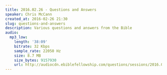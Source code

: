 ```yaml
---
title: 2016.02.26 - Questions and Answers
speaker: Chris McCann
created_at: 2016-02-26 21:30
slug: questions-and-answers
description: Various questions and answers from the Bible
audio:
  mp3_low:
    length: '38:09'
    bitrate: 32 Kbps
    sample_rate: 22050 Hz
    size: 8.7 MB
    size_bytes: 9157930
    url: http://audiocdn.ebiblefellowship.com/questions/sessions/2016.02.26_McCann_-_Questions_and_Answers.mp3
---
```

